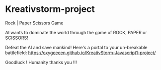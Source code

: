 # Kreativstorm-project
Rock | Paper  Scissors Game

AI wants to dominate the world through the game of ROCK, PAPER or SCISSORS!

Defeat the AI and save mankind! Here's a portal to your un-breakable battlefield: https://oxygeeeen.github.io/KreativStorm-Javascript1-project/

Goodluck ! Humanity thanks you !!! 
